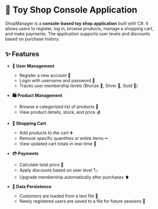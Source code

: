 # 🧸 Toy Shop Console Application

ShopManager is a **console-based toy shop application** built with C#. It allows users to register, log in, browse products, manage a shopping cart, and make payments. The application supports user levels and discounts based on purchase history.

## ✨ Features

- **👤 User Management**
  - Register a new account 📝
  - Login with username and password 🔑
  - Tracks user membership levels (Bronze 🥉, Silver 🥈, Gold 🥇)

- **🛍 Product Management**
  - Browse a categorized list of products 🧸
  - View product details, stock, and price 💰

- **🛒 Shopping Cart**
  - Add products to the cart ➕
  - Remove specific quantities or entire items ➖
  - View updated cart totals in real-time 🔄

- **💳 Payments**
  - Calculate total price 🧮
  - Apply discounts based on user level 🏷️
  - Upgrade membership automatically after purchases ⬆️

- **💾 Data Persistence**
  - Customers are loaded from a text file 📂
  - Newly registered users are saved to a file for future sessions 💾

